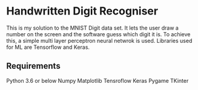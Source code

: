 # Handwritten Digit Recogniser

This is my solution to the MNIST Digit data set. It lets the user draw a number on the screen and the software guess which digit it is.
To achieve this, a simple multi layer perceptron neural netwrok is used. Libraries used for ML are Tensorflow and Keras.

## Requirements

Python 3.6 or below
Numpy
Matplotlib
Tensroflow
Keras
Pygame
TKinter
